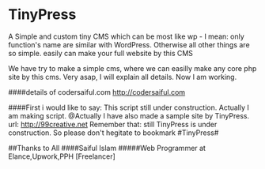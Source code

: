 # TinyPress
A Simple and custom tiny CMS which can be most like wp - I mean: only function's name are similar with WordPress. Otherwise all other things are so simple. easily can make your full website  by this CMS


We have try to make a simple cms, where we can easilly make any core php site by this cms. 
Very asap, I will explain all details. Now I am working.

####details of codersaiful.com
http://codersaiful.com



####First i would like to say: This script still under construction. Actually I am making script.
@Actually I have also made a sample site by TinyPress. url: http://99creative.net Remember that: still TinyPress is under construction. So please don't hegitate to bookmark #TinyPress#

##Thanks to All 
####Saiful Islam
#####Web Programmer at Elance,Upwork,PPH [Freelancer]
